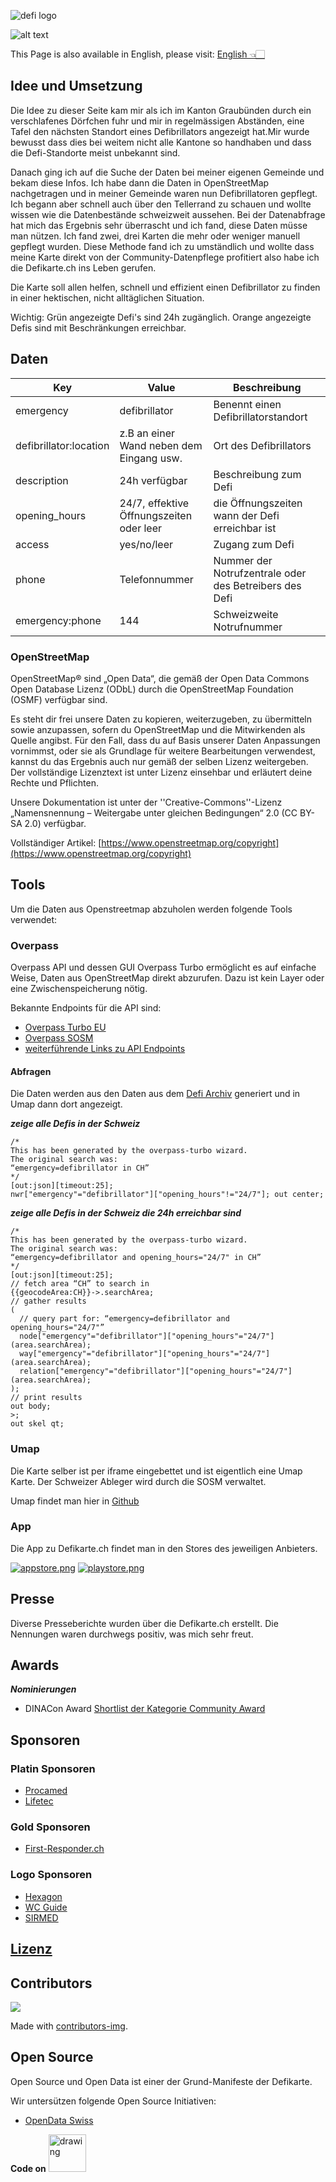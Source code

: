 ![defi logo](images/defi_logo.png)

![alt text](screenshot.PNG)

This Page is also available in English, please visit: [English 👈🏻](README_en.md)

## Idee und Umsetzung

Die Idee zu dieser Seite kam mir als ich im Kanton Graubünden durch ein verschlafenes Dörfchen fuhr und mir in regelmässigen Abständen, eine Tafel den nächsten Standort eines Defibrillators angezeigt hat.Mir wurde bewusst dass dies bei weitem nicht alle Kantone so handhaben und dass die Defi-Standorte meist unbekannt sind.

Danach ging ich auf die Suche der Daten bei meiner eigenen Gemeinde und bekam diese Infos. Ich habe dann die Daten in OpenStreetMap nachgetragen und in meiner Gemeinde waren nun Defibrillatoren gepflegt. Ich begann aber schnell auch über den Tellerrand zu schauen und wollte wissen wie die Datenbestände schweizweit aussehen. Bei der Datenabfrage hat mich das Ergebnis sehr überrascht und ich fand, diese Daten müsse man nützen. Ich fand zwei, drei Karten die mehr oder weniger manuell gepflegt wurden. Diese Methode fand ich zu umständlich und wollte dass meine Karte direkt von der Community-Datenpflege profitiert also habe ich die Defikarte.ch ins Leben gerufen.

Die Karte soll allen helfen, schnell und effizient einen Defibrillator zu finden in einer hektischen, nicht alltäglichen Situation.

Wichtig: Grün angezeigte Defi's sind 24h zugänglich. Orange angezeigte Defis sind mit Beschränkungen erreichbar.

## Daten

| Key | Value | Beschreibung |
| ----------- | ----------- | ----------- |
| emergency | defibrillator | Benennt einen Defibrillatorstandort
| defibrillator:location | z.B an einer Wand neben dem Eingang usw. | Ort des Defibrillators
| description | 24h verfügbar | Beschreibung zum Defi
| opening_hours | 24/7, effektive Öffnungszeiten oder leer | die Öffnungszeiten wann der Defi erreichbar ist
| access | yes/no/leer | Zugang zum Defi
| phone | Telefonnummer | Nummer der Notrufzentrale oder des Betreibers des Defi
| emergency:phone | 144 | Schweizweite Notrufnummer

### OpenStreetMap

OpenStreetMap® sind „Open Data“, die gemäß der Open Data Commons Open Database Lizenz (ODbL) durch die OpenStreetMap Foundation (OSMF) verfügbar sind.

Es steht dir frei unsere Daten zu kopieren, weiterzugeben, zu übermitteln sowie anzupassen, sofern du OpenStreetMap und die Mitwirkenden als Quelle angibst. Für den Fall, dass du auf Basis unserer Daten Anpassungen vornimmst, oder sie als Grundlage für weitere Bearbeitungen verwendest, kannst du das Ergebnis auch nur gemäß der selben Lizenz weitergeben. Der vollständige Lizenztext ist unter Lizenz einsehbar und erläutert deine Rechte und Pflichten.

Unsere Dokumentation ist unter der ''Creative-Commons''-Lizenz „Namensnennung – Weitergabe unter gleichen Bedingungen“ 2.0 (CC BY-SA 2.0) verfügbar.

Vollständiger Artikel: [https://www.openstreetmap.org/copyright](https://www.openstreetmap.org/copyright)

## Tools

Um die Daten aus Openstreetmap abzuholen werden folgende Tools verwendet:

### Overpass

Overpass API und dessen GUI Overpass Turbo ermöglicht es auf einfache Weise, Daten aus OpenStreetMap direkt abzurufen. Dazu ist kein Layer oder eine Zwischenspeicherung nötig.

Bekannte Endpoints für die API sind:

* [Overpass Turbo EU](https://overpass-turbo.eu/)
* [Overpass SOSM](https://overpass-turbo.osm.ch/)
* [weiterführende Links zu API Endpoints](https://wiki.openstreetmap.org/wiki/Overpass_API#Public_Overpass_API_instances)

#### Abfragen

Die Daten werden aus den Daten aus dem [Defi Archiv](https://github.com/chnuessli/defi_archive) generiert und in Umap dann dort angezeigt. 

***zeige alle Defis in der Schweiz***

```
/*
This has been generated by the overpass-turbo wizard.
The original search was:
“emergency=defibrillator in CH”
*/
[out:json][timeout:25];
nwr["emergency"="defibrillator"]["opening_hours"!="24/7"]; out center;
```

***zeige alle Defis in der Schweiz die 24h erreichbar sind***

```
/*
This has been generated by the overpass-turbo wizard.
The original search was:
“emergency=defibrillator and opening_hours="24/7" in CH”
*/
[out:json][timeout:25];
// fetch area “CH” to search in
{{geocodeArea:CH}}->.searchArea;
// gather results
(
  // query part for: “emergency=defibrillator and opening_hours="24/7"”
  node["emergency"="defibrillator"]["opening_hours"="24/7"](area.searchArea);
  way["emergency"="defibrillator"]["opening_hours"="24/7"](area.searchArea);
  relation["emergency"="defibrillator"]["opening_hours"="24/7"](area.searchArea);
);
// print results
out body;
>;
out skel qt;
```

### Umap

Die Karte selber ist per iframe eingebettet und ist eigentlich eine Umap Karte. Der Schweizer Ableger wird durch die SOSM verwaltet.

Umap findet man hier in [Github](https://github.com/umap-project/umap)

### App

Die App zu Defikarte.ch findet man in den Stores des jeweiligen Anbieters.

[![appstore.png](images/appstore.png)](https://apps.apple.com/us/app/defikarte-ch/id1549569525)
[![playstore.png](images/playstore.png)](https://play.google.com/store/apps/details?id=ch.defikarte.app)

## Presse

Diverse Presseberichte wurden über die Defikarte.ch erstellt. Die Nennungen waren durchwegs positiv, was mich sehr freut.

## Awards

***Nominierungen***

* DINACon Award [Shortlist der Kategorie Community Award](https://awards.dinacon.ch/shortlist-2020/)

## Sponsoren

### Platin Sponsoren

* [Procamed](https://www.procamed.ch)
* [Lifetec](https://www.lifetec.ch)

### Gold Sponsoren

* [First-Responder.ch](https://www.procamed.ch)

### Logo Sponsoren

* [Hexagon](http://www.hexagonsi.com)
* [WC Guide](https://www.wc-guide.com)
* [SIRMED](https://www.sirmed.ch)

## [Lizenz](LICENSE)

## Contributors

<a href="https://github.com/chnuessli/defikarte.ch/graphs/contributors">
  <img src="https://contributors-img.web.app/image?repo=chnuessli/defikarte.ch" />
</a>

Made with [contributors-img](https://contributors-img.web.app).

## Open Source

Open Source und Open Data ist einer der Grund-Manifeste der Defikarte.

Wir untersützen folgende Open Source Initiativen:

* [OpenData Swiss](https://opendata.swiss/de/)

**Code on**
<img src="github_logo.png" alt="drawing" width="60"/>
